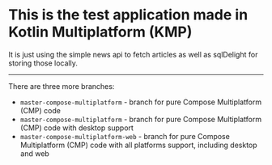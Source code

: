 <h1>This is the test application made in Kotlin Multiplatform (KMP)</h1>
It is just using the simple news api to fetch articles as well as sqlDelight for storing those locally.

---

There are three more branches:
* `master-compose-multiplatform` - branch for pure Compose Multiplatform (CMP) code
* `master-compose-multiplatform` - branch for pure Compose Multiplatform (CMP) code with desktop support
* `master-compose-multiplatform-web` - branch for pure Compose Multiplatform (CMP) code with all platforms support, including desktop and web

